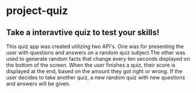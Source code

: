 # project-quiz

## Take a interavtive quiz to test your skills!
This quiz app was created utilizing two API's. One was for presenting the user with questions and answers on a random quiz subject.The other was used to generate random facts that change every ten seconds displayed on the bottom of the screen.
When the user finishes a quiz, their score is displayed at the end, based on the amount they got right or wrong.
If the user decides to take another quiz, a new random quiz with new questions and answers will be given.
